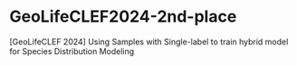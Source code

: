 # GeoLifeCLEF2024-2nd-place
[GeoLifeCLEF 2024] Using Samples with Single-label to train hybrid model for Species Distribution Modeling
